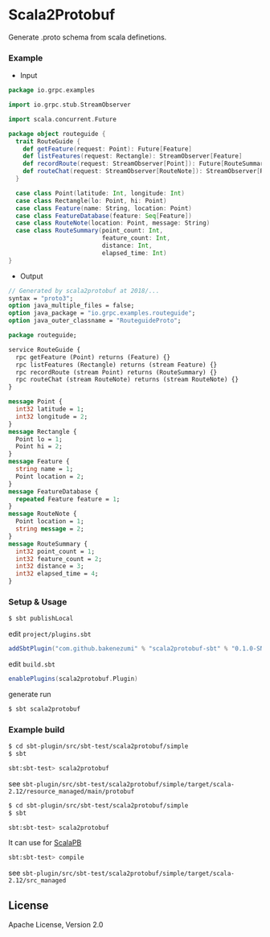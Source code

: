 Scala2Protobuf
======================

Generate .proto schema from scala definetions.

### Example

- Input
```scala
package io.grpc.examples

import io.grpc.stub.StreamObserver

import scala.concurrent.Future

package object routeguide {
  trait RouteGuide {
    def getFeature(request: Point): Future[Feature]
    def listFeatures(request: Rectangle): StreamObserver[Feature]
    def recordRoute(request: StreamObserver[Point]): Future[RouteSummary]
    def routeChat(request: StreamObserver[RouteNote]): StreamObserver[RouteNote]
  }

  case class Point(latitude: Int, longitude: Int)
  case class Rectangle(lo: Point, hi: Point)
  case class Feature(name: String, location: Point)
  case class FeatureDatabase(feature: Seq[Feature])
  case class RouteNote(location: Point, message: String)
  case class RouteSummary(point_count: Int,
                          feature_count: Int,
                          distance: Int,
                          elapsed_time: Int)
}

```

- Output

```protobuf
// Generated by scala2protobuf at 2018/...
syntax = "proto3";
option java_multiple_files = false;
option java_package = "io.grpc.examples.routeguide";
option java_outer_classname = "RouteguideProto";

package routeguide;

service RouteGuide {
  rpc getFeature (Point) returns (Feature) {}
  rpc listFeatures (Rectangle) returns (stream Feature) {}
  rpc recordRoute (stream Point) returns (RouteSummary) {}
  rpc routeChat (stream RouteNote) returns (stream RouteNote) {}
}

message Point {
  int32 latitude = 1;
  int32 longitude = 2;
}
message Rectangle {
  Point lo = 1;
  Point hi = 2;
}
message Feature {
  string name = 1;
  Point location = 2;
}
message FeatureDatabase {
  repeated Feature feature = 1;
}
message RouteNote {
  Point location = 1;
  string message = 2;
}
message RouteSummary {
  int32 point_count = 1;
  int32 feature_count = 2;
  int32 distance = 3;
  int32 elapsed_time = 4;
}

```

### Setup & Usage


```sh
$ sbt publishLocal
```

edit `project/plugins.sbt`

```scala
addSbtPlugin("com.github.bakenezumi" % "scala2protobuf-sbt" % "0.1.0-SNAPSHOT")
```

edit `build.sbt`

```scala
enablePlugins(scala2protobuf.Plugin)
```

generate run 

```sh
$ sbt scala2protobuf
```

### Example build
```sh
$ cd sbt-plugin/src/sbt-test/scala2protobuf/simple
$ sbt

sbt:sbt-test> scala2protobuf
```

see `sbt-plugin/src/sbt-test/scala2protobuf/simple/target/scala-2.12/resource_managed/main/protobuf`


```sh
$ cd sbt-plugin/src/sbt-test/scala2protobuf/simple
$ sbt

sbt:sbt-test> scala2protobuf
```

It can use for [ScalaPB](https://github.com/scalapb/ScalaPB)

```sh
sbt:sbt-test> compile
```

see `sbt-plugin/src/sbt-test/scala2protobuf/simple/target/scala-2.12/src_managed`


License
--------
Apache License, Version 2.0
